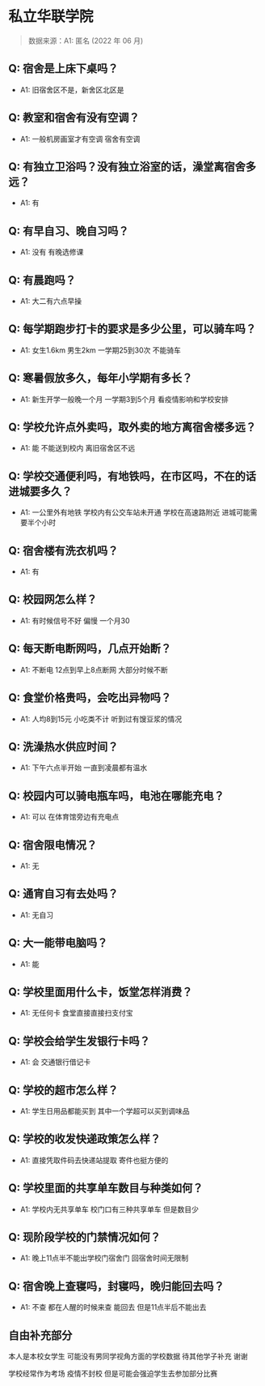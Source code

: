 # 私立华联学院

> 数据来源：A1: 匿名 (2022 年 06 月)

## Q: 宿舍是上床下桌吗？

- A1: 旧宿舍区不是，新舍区北区是

## Q: 教室和宿舍有没有空调？

- A1: 一般机房画室才有空调 宿舍有空调

## Q: 有独立卫浴吗？没有独立浴室的话，澡堂离宿舍多远？

- A1: 有

## Q: 有早自习、晚自习吗？

- A1: 没有 有晚选修课

## Q: 有晨跑吗？

- A1: 大二有六点早操

## Q: 每学期跑步打卡的要求是多少公里，可以骑车吗？

- A1: 女生1.6km 男生2km 一学期25到30次 不能骑车

## Q: 寒暑假放多久，每年小学期有多长？

- A1: 新生开学一般晚一个月 一学期3到5个月 看疫情影响和学校安排

## Q: 学校允许点外卖吗，取外卖的地方离宿舍楼多远？

- A1: 能 不能送到校内 离旧宿舍区不远

## Q: 学校交通便利吗，有地铁吗，在市区吗，不在的话进城要多久？

- A1: 一公里外有地铁 学校内有公交车站未开通 学校在高速路附近 进城可能需要半个小时

## Q: 宿舍楼有洗衣机吗？

- A1: 有

## Q: 校园网怎么样？

- A1: 有时候信号不好 偏慢 一个月30

## Q: 每天断电断网吗，几点开始断？

- A1: 不断电 12点到早上8点断网 大部分时候不断

## Q: 食堂价格贵吗，会吃出异物吗？

- A1: 人均8到15元 小吃类不计 听到过有馊豆浆的情况

## Q: 洗澡热水供应时间？

- A1: 下午六点半开始 一直到凌晨都有温水

## Q: 校园内可以骑电瓶车吗，电池在哪能充电？

- A1: 可以 在体育馆旁边有充电点

## Q: 宿舍限电情况？

- A1: 无

## Q: 通宵自习有去处吗？

- A1: 无自习

## Q: 大一能带电脑吗？

- A1: 能

## Q: 学校里面用什么卡，饭堂怎样消费？

- A1: 无任何卡 食堂直接直接扫支付宝

## Q: 学校会给学生发银行卡吗？

- A1: 会 交通银行借记卡

## Q: 学校的超市怎么样？

- A1: 学生日用品都能买到 其中一个学超可以买到调味品

## Q: 学校的收发快递政策怎么样？

- A1: 直接凭取件码去快递站提取 寄件也挺方便的

## Q: 学校里面的共享单车数目与种类如何？

- A1: 学校内无共享单车 校门口有三种共享单车 但是数目少

## Q: 现阶段学校的门禁情况如何？

- A1: 晚上11点半不能出学校门宿舍门 回宿舍时间无限制

## Q: 宿舍晚上查寝吗，封寝吗，晚归能回去吗？

- A1: 不查 都在人醒的时候来查 能回去 但是11点半后不能出去

## 自由补充部分

本人是本校女学生 可能没有男同学视角方面的学校数据 待其他学子补充 谢谢

学校经常作为考场 疫情不封校 但是可能会强迫学生去参加部分比赛
